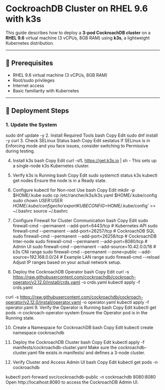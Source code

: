 # CockroachDB Cluster on RHEL 9.6 with k3s

This guide describes how to deploy a **3-pod CockroachDB cluster** on a **RHEL 9.6** virtual machine (3 vCPUs, 8GB RAM) using **k3s**, a lightweight Kubernetes distribution.

---

## 🧰 Prerequisites

- RHEL 9.6 virtual machine (3 vCPUs, 8GB RAM)
- Root/sudo privileges
- Internet access
- Basic familiarity with Kubernetes

---

## 🚀 Deployment Steps

### 1. Update the System


sudo dnf update -y
2. Install Required Tools
bash
Copy
Edit
sudo dnf install -y curl
3. Check SELinux Status
bash
Copy
Edit
sestatus
If SELinux is in Enforcing mode and you face issues, consider switching to Permissive during testing.

4. Install k3s
bash
Copy
Edit
curl -sfL https://get.k3s.io | sh -
This sets up a single-node k3s Kubernetes cluster.

5. Verify k3s is Running
bash
Copy
Edit
sudo systemctl status k3s
kubectl get nodes
Ensure the node is in a Ready state.

6. Configure kubectl for Non-root Use
bash
Copy
Edit
mkdir -p $HOME/.kube
sudo cp /etc/rancher/k3s/k3s.yaml $HOME/.kube/config
sudo chown $USER:$USER $HOME/.kube/config
echo 'export KUBECONFIG=$HOME/.kube/config' >> ~/.bashrc
source ~/.bashrc
7. Configure Firewall for Cluster Communication
bash
Copy
Edit
sudo firewall-cmd --permanent --add-port=6443/tcp        # Kubernetes API
sudo firewall-cmd --permanent --add-port=26257/tcp       # CockroachDB SQL
sudo firewall-cmd --permanent --add-port=26258/tcp       # CockroachDB Inter-node
sudo firewall-cmd --permanent --add-port=8080/tcp        # Admin UI
sudo firewall-cmd --permanent --add-source=10.42.0.0/16  # k3s CNI range
sudo firewall-cmd --permanent --zone=public --add-source=192.168.0.0/24  # Example LAN range
sudo firewall-cmd --reload
Adjust IP ranges based on your actual network setup.

8. Deploy the CockroachDB Operator
bash
Copy
Edit
curl -s https://raw.githubusercontent.com/cockroachdb/cockroach-operator/v2.12.0/install/crds.yaml -o crds.yaml
kubectl apply -f crds.yaml

curl -s https://raw.githubusercontent.com/cockroachdb/cockroach-operator/v2.12.0/install/operator.yaml -o operator.yaml
kubectl apply -f operator.yaml
9. Verify the Operator is Running
bash
Copy
Edit
kubectl get pods -n cockroach-operator-system
Ensure the Operator pod is in the Running state.

10. Create a Namespace for CockroachDB
bash
Copy
Edit
kubectl create namespace cockroachdb
11. Deploy the CockroachDB Cluster
bash
Copy
Edit
kubectl apply -f manifests/cockroachdb-cluster.yaml
Make sure the cockroachdb-cluster.yaml file exists in manifests/ and defines a 3-node cluster.

12. Verify Cluster and Access Admin UI
bash
Copy
Edit
kubectl get pods -n cockroachdb

kubectl port-forward svc/cockroachdb-public -n cockroachdb 8080:8080
Open http://localhost:8080 to access the CockroachDB Admin UI.

```bash
